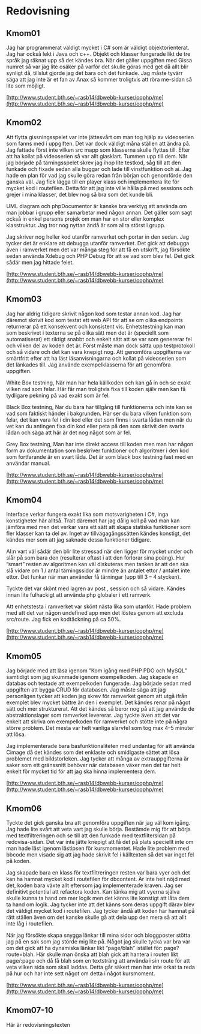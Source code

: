 ---
...
Redovisning
=========================



Kmom01
-------------------------

Jag har programmerat väldigt mycket i C# som är väldigt objektorienterat. Jag har också lekt i Java och c++. Objekt och klasser fungerade likt de tre språk jag räknat upp så det kändes bra. När det gäller uppgiften med Gissa numret så var jag lite osäker på varför det skulle göras med get då allt blir synligt då, tillslut gjorde jag det bara och det funkade. Jag måste tyvärr säga att jag inte är et fan av Anax så kommer troligtvis att röra me-sidan så lite som möjligt.

[http://www.student.bth.se/~rasb14/dbwebb-kurser/oophp/me](http://www.student.bth.se/~rasb14/dbwebb-kurser/oophp/me)

Kmom02
-------------------------

Att flytta gissningsspelet var inte jättesvårt om man tog hjälp av videoserien som fanns med i uppgiften. Det var dock väldigt måna ställen att ändra på. Jag fattade först inte vilken src mapp som klasserna skulle flyttas till. Efter att ha kollat på videoserien så var allt glasklart. Tummen upp till dem. När jag började på tärningsspelet skrev jag ihop lite testkod, såg till att den funkade och fixade sedan alla buggar och lade till vinstfunktion och ai. Jag hade en plan för vad jag skulle göra redan från början och genomförde den ganska väl. Jag fick lägga till en player klass och implementera lite för mycket kod i routefilen. Detta för att jag inte ville hålla på med sessions och grejer i mina klasser, det blev nog så bra som det kunde bli.

UML diagram och phpDocumentor är kanske bra verktyg att använda om man jobbar i grupp eller samarbetar med någon annan. Det gäller som sagt också in enkel persons projek om man har en stor eller komplex klasstruktur. Jag tror nog nyttan ändå är som allra störst i grupp.

Jag skriver nog heller kod utanför ramverket och portar in den sedan. Jag tycker det är enklare att debugga utanför ramverket. Det gick att debugga även i ramverket men det var många steg för att få en utskrift, jag försökte sedan använda Xdebug och PHP Debug för att se vad som blev fel. Det gick sådär men jag hittade felet.


[http://www.student.bth.se/~rasb14/dbwebb-kurser/oophp/me](http://www.student.bth.se/~rasb14/dbwebb-kurser/oophp/me)

Kmom03
-------------------------

Jag har aldrig tidigare skrivit någon kod som testar annan kod. Jag har däremot skrivit kod som testat ett web API för att se om olika endpoints returnerar på ett konsekvent och konsistent vis. Enhetstestning kan man som beskrivet i texterna se på olika sätt men det är (speciellt som automatiserat) ett riktigt snabbt och enkelt sätt att se var som genererar fel och vilken del av koden det är. Först måste man dock sätta upp testprotokoll och så vidare och det kan vara knepigt nog. Att genomföra uppgifterna var smärtfritt efter att ha läst läsanvisningarna och kollat på videoserien som det länkades till. Jag använde exempelklasserna för att genomföra uppgiften.

White Box testning, När man har hela källkoden och kan gå in och se exakt vilken rad som felar. Här får man troligtvis fixa till koden själv men kan få tydligare pekning på vad exakt som är fel.

Black Box testning, Nar du bara har tillgång till funktionerna och inte kan se vad som faktiskt händer i bakgrunden. Här ser du bara vilken funktion som felar, det kan vara fel i din kod eller det som finns i svarta lådan men när du vet kan du antingen fixa din kod eller peta på den som skrivit den svarta lådan och säga att här är det nog något som är fel.

Grey Box testning, Man har inte direkt access till koden men man har någon form av dokumentation som beskriver funktioner och algoritmer i den kod som fortfarande är en svart låda. Det är som black box testning fast med en användar manual.

[http://www.student.bth.se/~rasb14/dbwebb-kurser/oophp/me](http://www.student.bth.se/~rasb14/dbwebb-kurser/oophp/me)

Kmom04
-------------------------

Interface verkar fungera exakt lika som motsvarigheten i C#, inga konstigheter här alltså. Trait däremot har jag dålig koll på vad man kan jämföra med men det verkar vara ett sätt att skapa statiska funktioner som fler klasser kan ta del av. Inget av tillvägagångssätten kändes konstigt, det kändes mer som att jag saknade dessa funktioner tidigare.

AI:n vart väl sådär den blir lite stressad när den ligger för mycket under och slår på som bara den (resulterar oftast i att den förlorar sina poäng). Hur ”smart” resten av algoritmen kan väl diskuteras men tanken är att den ska slå vidare om 1 / antal tärningssidor är mindre än antalet ettor / antalet inte ettor. Det funkar när man använder få tärningar (upp till 3 – 4 stycken).

Tyckte det var skönt med lagren av post , session och så vidare. Kändes innan lite fulhackigt att använda php globaler i ett ramverk.

Att enhetstesta i ramverket var skönt nästa lika som utanför. Hade problem med att det var någon undefined app men det löstes genom att excluda src/route. Jag fick en kodtäckning på ca 50%.

[http://www.student.bth.se/~rasb14/dbwebb-kurser/oophp/me](http://www.student.bth.se/~rasb14/dbwebb-kurser/oophp/me)

Kmom05
-------------------------

Jag började med att läsa igenom ”Kom igång med PHP PDO och MySQL” samtidigt som jag skummade igenom exempelkoden. Jag skapade en databas och testade att exempelkoden fungerade. Jag började sedan med uppgiften att bygga CRUD för databasen. Jag måste säga att jag personligen tycker att koden jag skrev för ramverket genom att utgå ifrån exemplet blev mycket bättre än den i exemplet. Det kändes renar på något sätt och mer strukturerat. Att det kändes så beror nog på att jag använde de abstraktionslager som ramverket levererar. Jag tyckte även att det var enkelt att skriva om exempelkoden för ramverket och stötte inte på några större problem. Det mesta var helt vanliga slarvfel som tog max 4–5 minuter att lösa.

Jag implementerade bara basfunktionaliteten med undantag för att använda Cimage då det kändes som det enklaste och smidigaste sättet att lösa problemet med bildstorleken. Jag tycker att många av extrauppgifterna är saker som ett gränssnitt behöver när databasen växer men det tar helt enkelt för mycket tid för att jag ska hinna implementera dem.

[http://www.student.bth.se/~rasb14/dbwebb-kurser/oophp/me](http://www.student.bth.se/~rasb14/dbwebb-kurser/oophp/me)

Kmom06
-------------------------

Tyckte det gick ganska bra att genomföra uppgiften när jag väl kom igång. Jag hade lite svårt att veta vart jag skulle börja. Bestämde mig för att börja med textfiltreringen och se till att den funkade med textfiltersidan på redovisa-sidan. Det var inte jätte knepigt att få det på plats speciellt inte om man hade läst igenom lästipsen för kursmomentet. Hade lite problem med bbcode men visade sig att jag hade skrivit fel i källtexten så det var inget fel på koden.

Jag skapade bara en klass för textfiltreringen resten var bara vyer och det kan ha hamnat mycket kod i routefilen för dbcontent. Är inte helt nöjd med det, koden bara växte allt eftersom jag implementerade kraven. Jag ser definitivt potential att refactora koden. Kan tänka mig att vyerna själva skulle kunna ta hand om mer logik men det känns lite konstigt att låta dem ta hand om logik. Jag tycker inte att det känns som deras uppgift därav blev det väldigt mycket kod i routefilen. Jag tycker ändå att koden har hamnat på rätt ställen även om det kanske skulle gå att dela upp den mera så att allt inte låg i routefilen.

När jag försökte skapa snygga länkar till mina sidor och bloggposter stötta jag på en sak som jag störde mig lite på. Något jag skulle tycka var bra var om det gick att ha dynamiska länkar likt ”page/blah” istället för: page?route=blah. Här skulle man önska att blah gick att hantera i routen likt page/:page och då få blah som en textsträng att använda i sin route för att veta vilken sida som skall laddas. Detta går säkert men har inte orkat ta reda på hur och har inte sett något om detta i något kursmoment.

[http://www.student.bth.se/~rasb14/dbwebb-kurser/oophp/me](http://www.student.bth.se/~rasb14/dbwebb-kurser/oophp/me)

Kmom07-10
-------------------------

Här är redovisningstexten
